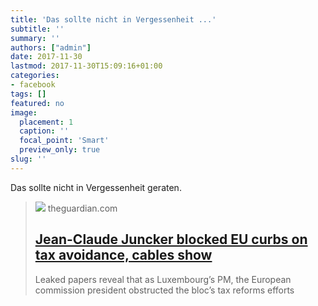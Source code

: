 ```yaml
---
title: 'Das sollte nicht in Vergessenheit ...'
subtitle: ''
summary: ''
authors: ["admin"]
date: 2017-11-30
lastmod: 2017-11-30T15:09:16+01:00
categories:
- facebook
tags: []
featured: no
image:
  placement: 1
  caption: ''
  focal_point: 'Smart'
  preview_only: true
slug: ''
---
```

Das sollte nicht in Vergessenheit geraten.
> [![](https://i.guim.co.uk/img/media/9d8fc6afc7813049ede447b3d25842a0108a13c3/0_117_3152_1891/master/3152.jpg?width=1200&height=630&quality=85&auto=format&fit=crop&overlay-align=bottom%2Cleft&overlay-width=100p&overlay-base64=L2ltZy9zdGF0aWMvb3ZlcmxheXMvdGctYWdlLTIwMTcucG5n&enable=upscale&s=08fc4338d10f868fd3c3f5f57f256607)](https://www.theguardian.com/business/2017/jan/01/jean-claude-juncker-blocked-eu-curbs-on-tax-avoidance-cables-show)
> theguardian.com
> ## [Jean-Claude Juncker blocked EU curbs on tax avoidance, cables show](https://www.theguardian.com/business/2017/jan/01/jean-claude-juncker-blocked-eu-curbs-on-tax-avoidance-cables-show)
>
>Leaked papers reveal that as Luxembourg’s PM, the European commission president obstructed the bloc’s tax reforms efforts

